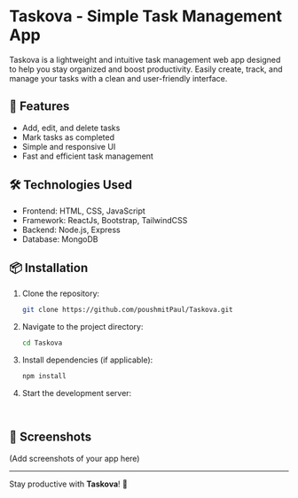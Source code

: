 # Taskova - Simple Task Management App

Taskova is a lightweight and intuitive task management web app designed to help you stay organized and boost productivity. Easily create, track, and manage your tasks with a clean and user-friendly interface.

## 🚀 Features
- Add, edit, and delete tasks
- Mark tasks as completed
- Simple and responsive UI
- Fast and efficient task management

## 🛠️ Technologies Used
- Frontend: HTML, CSS, JavaScript 
- Framework: ReactJs, Bootstrap, TailwindCSS 
- Backend: Node.js, Express
- Database: MongoDB

## 📦 Installation

1. Clone the repository:
   ```sh
   git clone https://github.com/poushmitPaul/Taskova.git
   ```
2. Navigate to the project directory:
   ```sh
   cd Taskova
   ```
3. Install dependencies (if applicable):
   ```sh
   npm install  
   ```
4. Start the development server:
   ```sh
    
   ```

## 📸 Screenshots
(Add screenshots of your app here)

---
Stay productive with **Taskova**! 🎯
